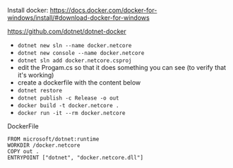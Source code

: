 Install docker: https://docs.docker.com/docker-for-windows/install/#download-docker-for-windows

https://github.com/dotnet/dotnet-docker

- `dotnet new sln --name docker.netcore`
- `dotnet new console --name docker.netcore`
- `dotnet sln add docker.netcore.csproj`
- edit the Progam.cs so that it does something you can see (to verify that it's working)
- create a dockerfile with the content below
- `dotnet restore`
- `dotnet publish -c Release -o out`
- `docker build -t docker.netcore .`
- `docker run -it --rm docker.netcore`

DockerFile
```
FROM microsoft/dotnet:runtime
WORKDIR /docker.netcore
COPY out .
ENTRYPOINT ["dotnet", "docker.netcore.dll"]
```
